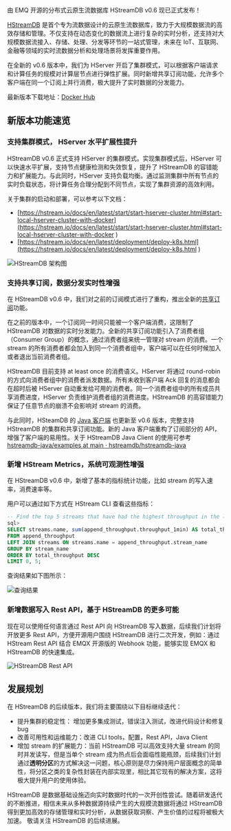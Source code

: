 由 EMQ 开源的分布式云原生流数据库 HStreamDB v0.6 现已正式发布！

[HStreamDB](https://hstream.io/zh) 是首个专为流数据设计的云原生流数据库，致力于大规模数据流的高效存储和管理。不仅支持在动态变化的数据流上进行复杂的实时分析，还支持对大规模数据流接入、存储、处理、分发等环节的一站式管理，未来在 IoT、互联网、金融等领域的实时流数据分析和处理场景将发挥重要作用。

在全新的 v0.6 版本中，我们为 HServer 开启了集群模式，可以根据客户端请求和计算任务的规模对计算层节点进行弹性扩展。同时新增共享订阅功能，允许多个客户端在同一个订阅上并行消费，极大提升了实时数据的分发能力。

最新版本下载地址：[Docker Hub](https://hub.docker.com/r/hstreamdb/hstream/tags) 


## 新版本功能速览

### 支持集群模式， HServer 水平扩展性提升

HStreamDB v0.6 正式支持 HServer 的集群模式。实现集群模式后，HServer 可以快速水平扩展，支持节点健康检测和失效恢复，提升了 HStreamDB 的容错能力和扩展能力。与此同时，HServer 支持负载均衡。通过监测集群中所有节点的实时负载状态，将计算任务合理分配到不同节点，实现了集群资源的高效利用。

关于集群的启动和部署，可以参考以下文档：

- [https://hstream.io/docs/en/latest/start/start-hserver-cluster.html#start-local-hserver-cluster-with-docker](https://hstream.io/docs/en/latest/start/start-hserver-cluster.html#start-local-hserver-cluster-with-docker ) 
- [https://hstream.io/docs/en/latest/deployment/deploy-k8s.html](https://hstream.io/docs/en/latest/deployment/deploy-k8s.html ) 

![HStreamDB 架构图](https://static.emqx.net/images/553197ac2ae839659a3ba7cdd4b016e7.png)

### 支持共享订阅，数据分发实时性增强

在 HStreamDB v0.6 中，我们对之前的订阅模式进行了重构，推出全新的[共享订阅](https://www.emqx.com/zh/blog/introduction-to-mqtt5-protocol-shared-subscription)功能。

在之前的版本中，一个订阅同一时间只能被一个客户端消费，这限制了 HStreamDB 对数据的实时分发能力。全新的共享订阅功能引入了消费者组（Consumer Group）的概念，通过消费者组来统一管理对 stream 的消费。一个 stream 的所有消费者都会加入到同一个消费者组中，客户端可以在任何时候加入或者退出当前消费者组。

HStreamDB 目前支持 at least once 的消费语义。HServer 将通过 round-robin 的方式向消费者组中的消费者派发数据。所有未收到客户端 Ack 回复的消息都会在超时后被 HServer 自动重发给可用的消费者。同一个消费者组中的所有成员共享消费进度，HServer 负责维护消费者组的消费进度。HStreamDB 的高容错能力保证了任意节点的崩溃不会影响对 stream 的消费。

与此同时，HSteamDB 的 [Java 客户端](https://github.com/hstreamdb/hstreamdb-java) 也更新至 v0.6 版本，完整支持 HStreamDB 的集群和共享订阅功能。新的 Java 客户端重构了订阅部分的 API，增强了客户端的易用性。关于 HStreamDB Java Client 的使用可参考 [hstreamdb-java/examples at main · hstreamdb/hstreamdb-java](https://github.com/hstreamdb/hstreamdb-java/tree/main/examples) 

### 新增 HStream Metrics，系统可观测性增强

在 HStreamDB v0.6 中，新增了基本的指标统计功能，比如 stream 的写入速率，消费速率等。

用户可以通过如下方式在 HStream CLI 查看这些指标：

```sql
-- Find the top 5 streams that have had the highest throughput in the last 1 minutes. 
sql>  
SELECT streams.name, sum(append_throughput.throughput_1min) AS total_throughput 
FROM append_throughput 
LEFT JOIN streams ON streams.name = append_throughput.stream_name  
GROUP BY stream_name 
ORDER BY total_throughput DESC 
LIMIT 0, 5;
```

查询结果如下图所示：

![查询结果](https://static.emqx.net/images/11bc8c9fb3b67f8eb6466327e547439f.png)

### 新增数据写入 Rest API，基于 HStreamDB 的更多可能

现在可以使用任何语言通过 Rest API 向 HStreamDB 写入数据，后续我们计划将开放更多 Rest API，方便开源用户围绕 HStreamDB 进行二次开发，例如：通过 HStream Rest API 结合 EMQX 开源版的 Webhook 功能，能够实现 EMQX 和 HStreamDB 的快速集成。

![HStreamDB Rest API](https://static.emqx.net/images/efe9a264a84a0c302bb9e5ba62c13c47.png)


## 发展规划

在 HStreamDB 的后续版本，我们将主要围绕以下目标继续迭代：

- 提升集群的稳定性： 增加更多集成测试，错误注入测试，改进代码设计和修复 bug
- 改善可用性和运维能力：改进 CLI tools，配置，Rest API，Java Client
- 增加 stream 的扩展能力：当前 HStreamDB 可以高效支持大量 stream 的同时并发读写，但是当单个 stream 成为热点后会面临性能瓶颈，后续我们计划通过**透明分区**的方式解决这一问题，核心原则是尽力保持用户层面概念的简单性，将分区之类的复杂性封装在内部实现里，相比其它现有的解决方案，这将极大提升用户的使用体验。

HStreamDB 是数据基础设施迈向实时数据时代的一次开创性尝试。随着研发迭代的不断推进，相信未来从多种数据源持续产生的大规模流数据将通过 HStreamDB 得到更加高效的存储管理和实时分析，从数据获取洞察、产生价值的过程将被极大加速。 敬请关注 HStreamDB 的后续进展。
